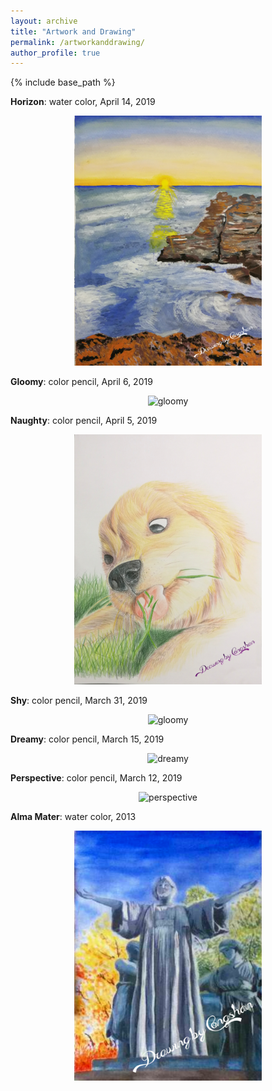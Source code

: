 ```yaml
---
layout: archive
title: "Artwork and Drawing"
permalink: /artworkanddrawing/
author_profile: true
---
```


{% include base_path %}



**Horizon**: water color, April 14, 2019

<center><img src="/images/d_horizon_by_CongshanWan_041419.jpg" alt="gloomy" style="width:300px;height:400px;"></center>



**Gloomy**: color pencil, April 6, 2019

<center><img src="/images/d_cat_by_CongshanWan_040619.jpg" alt="gloomy" style="width:300px;height:400px;"></center>



**Naughty**: color pencil, April 5, 2019

<center><img src="/images/d_dog_by_CongshanWan_040519.jpg" alt="naughty" style="width:300px;height:400px;"></center>



**Shy**: color pencil, March 31, 2019

<center><img src="/images/d_otter_by_CongshanWan_033119.jpg" alt="gloomy" style="width:300px;height:400px;"></center>



**Dreamy**: color pencil, March 15, 2019

<center><img src="/images/d_koala_by_CongshanWan_031519.jpg" alt="dreamy" style="width:300px;height:400px;"></center>



**Perspective**: color pencil, March 12, 2019

<center><img src="/images/d_puffin_by_CongshanWan_031219.jpg" alt="perspective" style="width:300px;height:400px;"></center>



**Alma Mater**: water color, 2013

<center><img src="/images/d_alma_mater_by_CongshanWan_13.jpg" alt="almamater" style="width:300px;height:400px;"></center>








